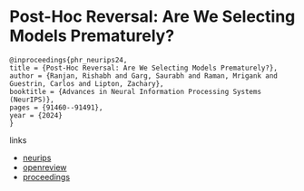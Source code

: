 # Post-Hoc Reversal: Are We Selecting Models Prematurely?

```
@inproceedings{phr_neurips24,
title = {Post-Hoc Reversal: Are We Selecting Models Prematurely?},
author = {Ranjan, Rishabh and Garg, Saurabh and Raman, Mrigank and Guestrin, Carlos and Lipton, Zachary},
booktitle = {Advances in Neural Information Processing Systems (NeurIPS)},
pages = {91460--91491},
year = {2024}
}
```

links
- [neurips](https://nips.cc/Conferences/2024/Schedule?showEvent=96745)
- [openreview](https://openreview.net/forum?id=3R7Go6WkDm)
- [proceedings](https://papers.nips.cc//paper_files/paper/2024/hash/a6805b5564bd8d813a81c4b5a97e5ca6-Abstract-Conference.html)
